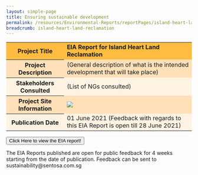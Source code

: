 ```yaml
---
layout: simple-page 
title: Ensuring sustainable development 
permalink: /resources/Environmental-Reports/reportPages/island-heart-land-reclamation/
breadcrumb: island-heart-land-reclamation
---
```

<table id="eia_reportTable">
  <tr style="background-color: #ffbc40; font-weight: bold;">
    <th>Project Title</th>
    <td>EIA Report for Island Heart Land Reclamation</td>
  </tr>
  <tr style="background-color: #ffe0b8;">
    <th>Project Description</th>
    <td>(General description of what is the intended development that will take place)</td>
  </tr>
  <tr style="background-color: #fff3e3;">
    <th>Stakeholders Consulted</th>
    <td>(List of NGs consulted)</td>
  </tr>
  <tr style="background-color: #ffe0b8;">
    <th>Project Site Information</th>
    <td><img src="/images/what-we-do/fun-sentosa/sentosa-nd.jpg"/></td>
  </tr>
  <tr style="background-color: #fff3e3;">
    <th>Publication Date</th>
    <td>01 June 2021 (Feedback with regards to this EIA Report is open till 28 June 2021)</td>
  </tr>
</table>
<div id="getReportButton">
  <form method="get" action="https://isomer-sentosa-staging.netlify.app/resources/news/files/20200311_Media_Release_IA_Waiver_Business_Support.pdf">
    <button id="eia_getReport" type="submit">Click Here to view the EIA report!</button>
  </form>
</div>

<div id="eiaFeedback">
  <p>The EIA Reports published are open for public feedback for 4 weeks starting from the date of publication. Feedback can be sent to <a mailto="sustainability@sentosa.com.sg">sustainability@sentosa.com.sg</a></p>
</div>


